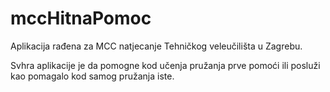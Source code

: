 mccHitnaPomoc
=============

Aplikacija rađena za MCC natjecanje Tehničkog veleučilišta u Zagrebu.

Svhra aplikacije je da pomogne kod učenja pružanja prve pomoći ili posluži kao pomagalo kod samog pružanja iste.
